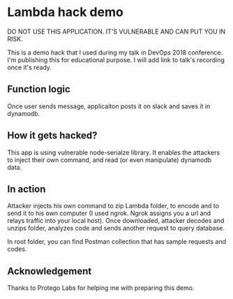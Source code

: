# Lambda hack demo

DO NOT USE THIS APPLICATION. IT'S VULNERABLE AND CAN PUT YOU IN RISK.

This is a demo hack that I used during my talk in DevOps 2018 conference. I'm publishing this for educational purpose. I will add link to talk's recording once it's ready. 



## Function logic

Once user sends message, applicaiton posts it on slack and saves it in dynamodb. 

## How it gets hacked?

This app is using vulnerable node-serialze library. It enables the attackers to inject their own command, and read (or even manipulate) dynamodb data.

## In action

Attacker injects his own command to zip Lambda folder, to encode and to send it to his own computer (I used ngrok. Ngrok assigns you a url and relays traffic into your local host). Once downloaded, attacker decodes and unzips folder, analyzes code and sends another request to query database.

In root folder, you can find Postman collection that has sample requests and codes.


## Acknowledgement

Thanks to Protego Labs for helping me with preparing this demo.

